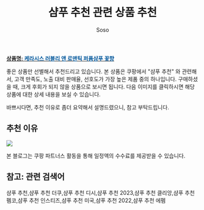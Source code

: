 ﻿---
layout: post
title:  "샴푸 추천 관련 상품 추천"
author: Soso
categories: [ 디지털/가전]
tags: [샴푸 추천,샴푸 추천 더쿠,샴푸 추천 디시,샴푸 추천 2023,샴푸 추천 클리앙,샴푸 추천 펨코,샴푸 추천 인스티즈,샴푸 추천 미국,샴푸 추천 2022,샴푸 추천 에펨]
image: https://ads-partners.coupang.com/image1/25CZ8jGvCgTahSO529O9F5xq7wtlXnzrdcY84_KXHcdqS9DEbLLo5kwRAVm-2bIddiu9IHfOphDxqUpS3VaM0jxvq3eaW35Z2LtvvVVbRYWFlYG6QKNYemjECRW8LFr6Gie16yMEYe7Gvke-JKU2oBCFzvfvoFAWNZuqnjPhv-H9gLngcA07yBwfWj8refEb8KfUsIKdDXNaxqbssPAlbp4-OfXrO9R40XJw_q-nPOHfTY3Jfy1RDIiLqf4dCy5HOh0g6t_Gj-m0h3-_0o8vfCKEZASA9A== 
description: "쿠팡에서 샴푸 추천 관련 상품으로 가장 고객 선호도가 높은 제품 중 하나입니다."
---

<a href="https://link.coupang.com/re/AFFSDP?lptag=AF5673682&pageKey=7510775873&itemId=3973324391&vendorItemId=71957669984&traceid=V0-153-263fb3a1f2e64224&requestid=20240206140813462043734087&token=31850C%7CMIXED"><b>상품명: <font color='#01579B'>케라시스 러블리 앤 로맨틱 퍼퓸샴푸 꽃향</font></b></a>

좋은 상품만 선별해서 추천드리고 있습니다.
본 상품은 쿠팡에서 "샴푸 추천" 와 관련해서, 고객 만족도, 노출 대비 판매율, 선호도가 가장 높은 제품 중의 하나입니다.
구매하셨을 때, 크게 후회가 되지 않을 상품으로 보시면 됩니다. 
다음 이미지를 클릭하시면 해당 상품에 대한 상세 내용을 보실 수 있습니다.

바쁘시다면, 추천 이유로 좀더 요약해서 설명드렸으니, 참고 부탁드립니다.

## 추천 이유 

<a href="https://link.coupang.com/re/AFFSDP?lptag=AF5673682&pageKey=7510775873&itemId=3973324391&vendorItemId=71957669984&traceid=V0-153-263fb3a1f2e64224&requestid=20240206140813462043734087&token=31850C%7CMIXED"><img src="https://thumbnail9.coupangcdn.com/thumbnails/remote/q89/image/retail/images/4180329953961007-1a3b0827-abb5-427a-a754-3b5d11d3f199.jpg"></a> 

본 블로그는 쿠팡 파트너스 활동을 통해 일정액의 수수료를 제공받을 수 있습니다.

## 참고: 관련 검색어    
샴푸 추천,샴푸 추천 더쿠,샴푸 추천 디시,샴푸 추천 2023,샴푸 추천 클리앙,샴푸 추천 펨코,샴푸 추천 인스티즈,샴푸 추천 미국,샴푸 추천 2022,샴푸 추천 에펨